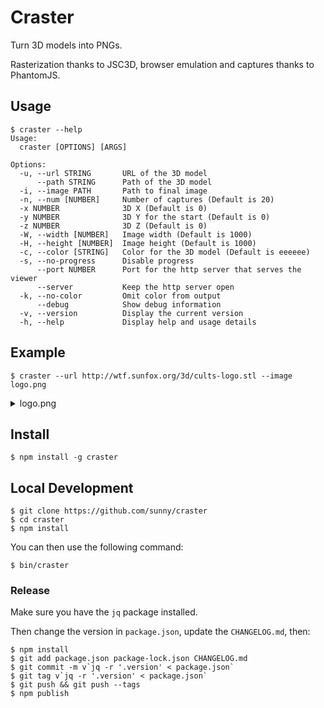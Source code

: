 # Craster

Turn 3D models into PNGs.

Rasterization thanks to JSC3D, browser emulation and captures thanks to
PhantomJS.

## Usage

    $ craster --help
    Usage:
      craster [OPTIONS] [ARGS]

    Options:
      -u, --url STRING       URL of the 3D model
          --path STRING      Path of the 3D model
      -i, --image PATH       Path to final image
      -n, --num [NUMBER]     Number of captures (Default is 20)
      -x NUMBER              3D X (Default is 0)
      -y NUMBER              3D Y for the start (Default is 0)
      -z NUMBER              3D Z (Default is 0)
      -W, --width [NUMBER]   Image width (Default is 1000)
      -H, --height [NUMBER]  Image height (Default is 1000)
      -c, --color [STRING]   Color for the 3D model (Default is eeeeee)
      -s, --no-progress      Disable progress
          --port NUMBER      Port for the http server that serves the viewer
          --server           Keep the http server open
      -k, --no-color         Omit color from output
          --debug            Show debug information
      -v, --version          Display the current version
      -h, --help             Display help and usage details

## Example

    $ craster --url http://wtf.sunfox.org/3d/cults-logo.stl --image logo.png

<details>
<summary>logo.png</summary>

![logo.png](https://user-images.githubusercontent.com/132/71644392-d280ec80-2cc7-11ea-9e85-856a65ea5ae1.png)

</details>

## Install

    $ npm install -g craster

## Local Development

    $ git clone https://github.com/sunny/craster
    $ cd craster
    $ npm install

You can then use the following command:

    $ bin/craster

### Release

Make sure you have the `jq` package installed.

Then change the version in `package.json`, update the `CHANGELOG.md`, then:

    $ npm install
    $ git add package.json package-lock.json CHANGELOG.md
    $ git commit -m v`jq -r '.version' < package.json`
    $ git tag v`jq -r '.version' < package.json`
    $ git push && git push --tags
    $ npm publish
